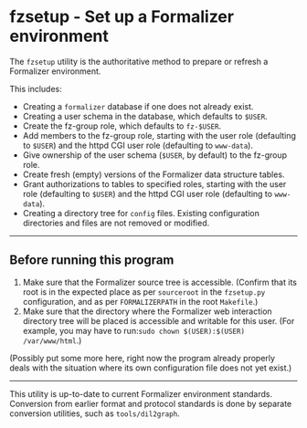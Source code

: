 # fzsetup - Set up a Formalizer environment

The `fzsetup` utility is the authoritative method to prepare or refresh a Formalizer environment.

This includes:

- Creating a `formalizer` database if one does not already exist.
- Creating a user schema in the database, which defaults to `$USER`.
- Create the fz-group role, which defaults to `fz-$USER`.
- Add members to the fz-group role, starting with the user role (defaulting to `$USER`) and the httpd CGI user role (defaulting to `www-data`).
- Give ownership of the user schema (`$USER`, by default) to the fz-group role.
- Create fresh (empty) versions of the Formalizer data structure tables.
- Grant authorizations to tables to specified roles, starting with the user role (defaulting to `$USER`) and the httpd CGI user role (defaulting to `www-data`).
- Creating a directory tree for `config` files. Existing configuration directories and files are not removed or modified.

-----

## Before running this program

1. Make sure that the Formalizer source tree is accessible. (Confirm that its root is in the expected place as per `sourceroot` in the `fzsetup.py` configuration, and as per `FORMALIZERPATH` in the root `Makefile`.)
2. Make sure that the directory where the Formalizer web interaction directory tree will be placed is accessible and writable for this user. (For example, you may have to run:`sudo chown $(USER):$(USER) /var/www/html`.)

(Possibly put some more here, right now the program already properly deals with the situation where its own configuration file does not yet exist.)

-----

This utility is up-to-date to current Formalizer environment standards. Conversion from earlier format and protocol standards is done by separate conversion utilities, such as `tools/dil2graph`.
